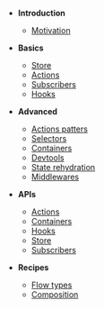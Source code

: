- **Introduction**

  - [Motivation](introduction/motivation.md)

- **Basics**

  - [Store](./basics/store.md)
  - [Actions](./basics/actions.md)
  - [Subscribers](./basics/subscriber.md)
  - [Hooks](./basics/hook.md)

- **Advanced**

  - [Actions patters](./advanced/actions.md)
  - [Selectors](./advanced/selector.md)
  - [Containers](./advanced/container.md)
  - [Devtools](./advanced/devtools.md)
  - [State rehydration](./advanced/rehydration.md)
  - [Middlewares](./advanced/middlewares.md)

- **APIs**

  - [Actions](./api/actions.md)
  - [Containers](./api/container.md)
  - [Hooks](./api/hook.md)
  - [Store](./api/store.md)
  - [Subscribers](./api/subscriber.md)

* **Recipes**

  - [Flow types](./recipes/flow.md)
  - [Composition](./recipes/composition.md)
